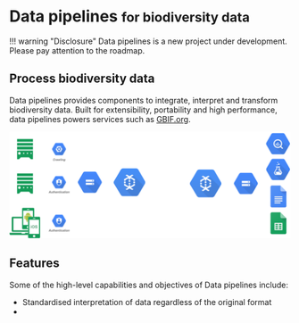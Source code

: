 # Data pipelines <small>for biodiversity data</small>

!!! warning "Disclosure"
    Data pipelines is a new project under development. Please pay attention to the roadmap.

## Process biodiversity data 

Data pipelines provides components to integrate, interpret and transform biodiversity data.
Built for extensibility, portability and high performance, data pipelines powers services such as [GBIF.org][1].

[![Material for MkDocs](images/primary.png)](images/primary.png)

  [1]: https://www.gbif.org/occurrence/search

## Features

Some of the high-level capabilities and objectives of Data pipelines include:

 - Standardised interpretation of data regardless of the original format 
 - 
